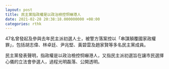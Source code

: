 ```yaml
---
layout: post
title: 民主黨指政權是以政治檢控恫嚇港人
date: 2021-02-28 20:38:18.000000000 +08:00
categories: rthk
---
```


47名曾發起及參與去年民主派初選人士，被警方落案控以「串謀顛覆國家政權罪」，包括胡志偉、林卓廷、尹兆堅、黃碧雲及趙家賢等多名民主黨成員。

民主黨發表聲明，指政權是以政治檢控恫嚇港人，又指民主派初選旨在讓市民選擇心儀的立法會參選人，過程光明磊落、公開透明。
